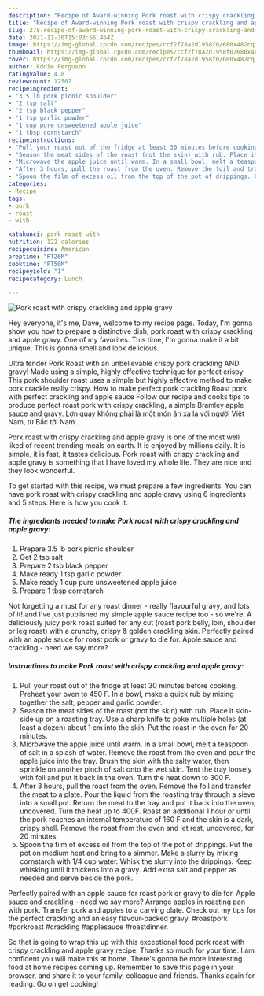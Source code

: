 ```yaml
---
description: "Recipe of Award-winning Pork roast with crispy crackling and apple gravy"
title: "Recipe of Award-winning Pork roast with crispy crackling and apple gravy"
slug: 278-recipe-of-award-winning-pork-roast-with-crispy-crackling-and-apple-gravy
date: 2021-11-30T15:03:55.464Z
image: https://img-global.cpcdn.com/recipes/ccf2f78a2d1958f0/680x482cq70/pork-roast-with-crispy-crackling-and-apple-gravy-recipe-main-photo.jpg
thumbnail: https://img-global.cpcdn.com/recipes/ccf2f78a2d1958f0/680x482cq70/pork-roast-with-crispy-crackling-and-apple-gravy-recipe-main-photo.jpg
cover: https://img-global.cpcdn.com/recipes/ccf2f78a2d1958f0/680x482cq70/pork-roast-with-crispy-crackling-and-apple-gravy-recipe-main-photo.jpg
author: Eddie Ferguson
ratingvalue: 4.8
reviewcount: 12507
recipeingredient:
- "3.5 lb pork picnic shoulder"
- "2 tsp salt"
- "2 tsp black pepper"
- "1 tsp garlic powder"
- "1 cup pure unsweetened apple juice"
- "1 tbsp cornstarch"
recipeinstructions:
- "Pull your roast out of the fridge at least 30 minutes before cooking. Preheat your oven to 450 F. In a bowl, make a quick rub by mixing together the salt, pepper and garlic powder."
- "Season the meat sides of the roast (not the skin) with rub. Place it skin-side up on a roasting tray. Use a sharp knife to poke multiple holes (at least a dozen) about 1 cm into the skin. Put the roast in the oven for 20 minutes."
- "Microwave the apple juice until warm. In a small bowl, melt a teaspoon of salt in a splash of water. Remove the roast from the oven and pour the apple juice into the tray. Brush the skin with the salty water, then sprinkle on another pinch of salt onto the wet skin. Tent the tray loosely with foil and put it back in the oven. Turn the heat down to 300 F."
- "After 3 hours, pull the roast from the oven. Remove the foil and transfer the meat to a plate. Pour the liquid from the roasting tray through a sieve into a small pot. Return the meat to the tray and put it back into the oven, uncovered. Turn the heat up to 400F. Roast an additional 1 hour or until the pork reaches an internal temperature of 160 F and the skin is a dark, crispy shell. Remove the roast from the oven and let rest, uncovered, for 20 minutes."
- "Spoon the film of excess oil from the top of the pot of drippings. Put the pot on medium heat and bring to a simmer. Make a slurry by mixing cornstarch with 1/4 cup water. Whisk the slurry into the drippings. Keep whisking until it thickens into a gravy. Add extra salt and pepper as needed and serve beside the pork."
categories:
- Recipe
tags:
- pork
- roast
- with

katakunci: pork roast with 
nutrition: 122 calories
recipecuisine: American
preptime: "PT26M"
cooktime: "PT50M"
recipeyield: "1"
recipecategory: Lunch

---
```



![Pork roast with crispy crackling and apple gravy](https://img-global.cpcdn.com/recipes/ccf2f78a2d1958f0/680x482cq70/pork-roast-with-crispy-crackling-and-apple-gravy-recipe-main-photo.jpg)

Hey everyone, it's me, Dave, welcome to my recipe page. Today, I'm gonna show you how to prepare a distinctive dish, pork roast with crispy crackling and apple gravy. One of my favorites. This time, I'm gonna make it a bit unique. This is gonna smell and look delicious.

Ultra tender Pork Roast with an unbelievable crispy pork crackling AND gravy! Made using a simple, highly effective technique for perfect crispy This pork shoulder roast uses a simple but highly effective method to make pork crackle really crispy. How to make perfect pork crackling Roast pork with perfect crackling and apple sauce Follow our recipe and cooks tips to produce perfect roast pork with crispy crackling, a simple Bramley apple sauce and gravy. Lợn quay không phải là một món ăn xa lạ với người Việt Nam, từ Bắc tới Nam.

Pork roast with crispy crackling and apple gravy is one of the most well liked of recent trending meals on earth. It is enjoyed by millions daily. It is simple, it is fast, it tastes delicious. Pork roast with crispy crackling and apple gravy is something that I have loved my whole life. They are nice and they look wonderful.


To get started with this recipe, we must prepare a few ingredients. You can have pork roast with crispy crackling and apple gravy using 6 ingredients and 5 steps. Here is how you cook it.

<!--inarticleads1-->

##### The ingredients needed to make Pork roast with crispy crackling and apple gravy:

1. Prepare 3.5 lb pork picnic shoulder
1. Get 2 tsp salt
1. Prepare 2 tsp black pepper
1. Make ready 1 tsp garlic powder
1. Make ready 1 cup pure unsweetened apple juice
1. Prepare 1 tbsp cornstarch


Not forgetting a must for any roast dinner - really flavourful gravy, and lots of it!.and I&#39;ve just published my simple apple sauce recipe too - so we&#39;re. A deliciously juicy pork roast suited for any cut (roast pork belly, loin, shoulder or leg roast) with a crunchy, crispy &amp; golden crackling skin. Perfectly paired with an apple sauce for roast pork or gravy to die for. Apple sauce and crackling - need we say more? 

<!--inarticleads2-->

##### Instructions to make Pork roast with crispy crackling and apple gravy:

1. Pull your roast out of the fridge at least 30 minutes before cooking. Preheat your oven to 450 F. In a bowl, make a quick rub by mixing together the salt, pepper and garlic powder.
1. Season the meat sides of the roast (not the skin) with rub. Place it skin-side up on a roasting tray. Use a sharp knife to poke multiple holes (at least a dozen) about 1 cm into the skin. Put the roast in the oven for 20 minutes.
1. Microwave the apple juice until warm. In a small bowl, melt a teaspoon of salt in a splash of water. Remove the roast from the oven and pour the apple juice into the tray. Brush the skin with the salty water, then sprinkle on another pinch of salt onto the wet skin. Tent the tray loosely with foil and put it back in the oven. Turn the heat down to 300 F.
1. After 3 hours, pull the roast from the oven. Remove the foil and transfer the meat to a plate. Pour the liquid from the roasting tray through a sieve into a small pot. Return the meat to the tray and put it back into the oven, uncovered. Turn the heat up to 400F. Roast an additional 1 hour or until the pork reaches an internal temperature of 160 F and the skin is a dark, crispy shell. Remove the roast from the oven and let rest, uncovered, for 20 minutes.
1. Spoon the film of excess oil from the top of the pot of drippings. Put the pot on medium heat and bring to a simmer. Make a slurry by mixing cornstarch with 1/4 cup water. Whisk the slurry into the drippings. Keep whisking until it thickens into a gravy. Add extra salt and pepper as needed and serve beside the pork.


Perfectly paired with an apple sauce for roast pork or gravy to die for. Apple sauce and crackling - need we say more? Arrange apples in roasting pan with pork. Transfer pork and apples to a carving plate. Check out my tips for the perfect crackling and an easy flavour-packed gravy. #roastpork #porkroast #crackling #applesauce #roastdinner. 

So that is going to wrap this up with this exceptional food pork roast with crispy crackling and apple gravy recipe. Thanks so much for your time. I am confident you will make this at home. There's gonna be more interesting food at home recipes coming up. Remember to save this page in your browser, and share it to your family, colleague and friends. Thanks again for reading. Go on get cooking!
